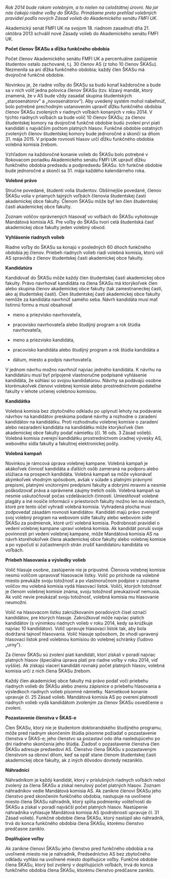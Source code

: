 *Rok 2014 bude rokom volebným, a to nielen na celoštátnej úrovni. Na jar nás čakajú riadne voľby do ŠKASu. Prinášame preto prehľad volebných pravidiel podľa nových Zásad volieb do Akademického senátu FMFI UK.*

Akademický senát FMFI UK na svojom 18. riadnom zasadnutí dňa 21. októbra 2013 schválil nové Zásady volieb do Akademického senátu FMFI UK.

**Počet členov ŠKASu a dĺžka funkčného obdobia**

Počet členov Akademického senátu FMFI UK a percentuálne zastúpenie študentov ostalo zachované, t.j. 30 členov AS (z toho 10 členov ŠKASu). Nezmenila sa ani dĺžka funkčného obdobia; každý člen ŠKASu má dvojročné funkčné obdobie.

Novinkou je, že riadne voľby do ŠKASu sa budú konať každoročne a bude sa v nich voliť jedna polovica členov ŠKASu (tzv. kĺzavý mandát, ktorý znamená, že v AS bude vždy zasadať skupina študentských „starosenátorov" a „novosenátorov“). Aby uvedený systém mohol nabehnúť, bolo potrebné prechodným ustanovením upraviť dĺžku funkčného obdobia členov ŠKASu zvolených v riadnych voľbách konaných v roku 2014. V týchto riadnych voľbách sa bude volič 10 členov ŠKASu; za členov študentskej komory na dvojročné funkčné obdobie budú zvolení prví piati kandidáti s najväčším počtom platných hlasov. Funkčné obdobie ostatných zvolených členov študentskej komory bude jednoročné a skončí sa dňom 31. mája 2015. V prípade rovnosti hlasov určí dĺžku funkčného obdobia volebná komisia žrebom.

Vzhľadom na každoročné konanie volieb do ŠKASu bolo potrebné v Rokovacom poriadku Akademického senátu FMFI UK upraviť dĺžku funkčného obdobia predsedu a podpredsedu ŠKASu. Ich funkčné obdobie bude jednoročné a skončí sa 31. mája každého kalendárneho roka.

**Volebné právo**

Stručne povedané, študenti volia študentov. Obšírnejšie povedané, členov ŠKASu volia v priamych tajných voľbách členovia študentskej časti akademickej obce fakulty. Členom ŠKASu môže byť len člen študentskej časti akademickej obce fakulty.

Zoznam voličov oprávnených hlasovať vo voľbách do ŠKASu vyhotovuje Mandátová komisia AS. Pre voľby do ŠKASu tvorí celá študentská časť akademickej obce fakulty jeden volebný obvod.

**Vyhlásenie riadnych volieb**

Riadne voľby do ŠKASu sa konajú v posledných 60 dňoch funkčného obdobia jej členov. Priebeh riadnych volieb riadi volebná komisia, ktorú volí AS spravidla z členov študentskej časti akademickej obce fakulty.

**Kandidatúra**

Kandidovať do ŠKASu môže každý člen študentskej časti akademickej obce fakulty. Právo navrhovať kandidáta na člena ŠKASu má ktorýkoľvek člen alebo skupina členov akademickej obce fakulty (tak zamestnaneckej časti, ako aj študentskej časti). Člen študentskej časti akademickej obce fakulty nemôže za kandidáta navrhnúť samého seba. Návrh kandidáta musí mať listinnú formu a musí obsahovať	

* meno a priezvisko navrhovateľa,	

* pracovisko navrhovateľa alebo študijný program a rok štúdia navrhovateľa,	

* meno a priezvisko kandidáta,	

* pracovisko kandidáta alebo študijný program a rok štúdia kandidáta a	

* dátum, miesto a podpis navrhovateľa.

V jednom návrhu možno navrhnúť najviac jedného kandidáta. K návrhu na kandidatúru musí byť pripojené vlastnoručne podpísané vyhlásenie kandidáta, že súhlasí so svojou kandidatúrou. Návrhy sa podávajú osobne ktorémukoľvek členovi volebnej komisie alebo prostredníctvom podateľne fakulty v lehote určenej volebnou komisiou.

**Kandidátka**

Volebná komisia bez zbytočného odkladu po uplynutí lehoty na podávanie návrhov na kandidátov preskúma podané návrhy a rozhodne o zaradení kandidátov na kandidátku. Proti rozhodnutiu volebnej komisie o zaradení alebo nezaradení kandidáta na kandidátku môže ktorýkoľvek člen akademickej obce fakulty podať námietku (čl. 16 ods. 3 Zásad volieb). Volebná komisia zverejní kandidátku prostredníctvom úradnej vývesky AS, webového sídla fakulty a fakultnej elektronickej pošty.

**Volebná kampaň**

Novinkou je rámcová úprava volebnej kampane. Volebná kampaň je akákoľvek činnosť kandidáta a ďalších osôb zameraná na podporu alebo slúžiaca na prospech kandidáta. Volebná kampaň sa môže vykonávať akýmkoľvek vhodným spôsobom, avšak v súlade s platnými právnymi prepismi, platnými vnútornými predpismi fakulty a dobrými mravmi a nesmie poškodzovať práva a oprávnené záujmy tretích osôb. Volebná kampaň sa nesmie uskutočňovať počas vzdelávacích činností. Umiestňovať volebné plagáty a iné nosiče informácií v priestoroch fakulty možno len na miestach, ktoré pre tento účel vyhradí volebná komisia. Vyhradená plocha musí zodpovedať zásadám rovnosti kandidátov. Kandidáti majú právo zverejniť svoj volebný program na webovom sídle fakulty alebo webovom sídle ŠKASu za podmienok, ktoré určí volebná komisia. Podrobnosti pravidiel o vedení volebnej kampane upraví volebná komisia. Ak kandidát poruší svoje povinnosti pri vedení volebnej kampane, môže Mandátová komisia AS na návrh ktoréhokoľvek člena akademickej obce fakulty alebo volebnej komisie a po vypočutí si zúčastnených strán zrušiť kandidatúru kandidáta vo voľbách.

**Priebeh hlasovania a výsledky volieb**

Volič hlasuje osobne, zastúpenie nie je prípustné. Členovia volebnej komisie nesmú voličom upravovať hlasovacie lístky. Volič po príchode na volebné miesto preukáže svoju totožnosť a po vlastnoručnom podpise v zozname voličov mu volebná komisia vydá hlasovací lístok. Voliči, ktorých totožnosť je členom volebnej komisie známa, svoju totožnosť preukazovať nemusia. Ak volič nevie preukázať svoju totožnosť, volebná komisia mu hlasovanie neumožní.

Volič na hlasovacom lístku zakrúžkovaním poradových čísel označí kandidátov, pre ktorých hlasuje. Zakrúžkovať môže najviac piatich kandidátov (s výnimkou riadnych volieb v roku 2014, kedy sa krúžkuje najviac 10 kandidátov). Volič upravuje hlasovací lístok tak, aby bola dodržaná tajnosť hlasovania. Volič hlasuje spôsobom, že vhodí upravený hlasovací lístok pred volebnou komisiou do volebnej schránky (ľudovo „urny").

Za členov ŠKASu sú zvolení piati kandidáti, ktorí získali v poradí najviac platných hlasov (špeciálna úprava platí pre riadne voľby v roku 2014, viď vyššie). Ak získajú viacerí kandidáti rovnaký počet platných hlasov, volebná komisia určí z nich člena ŠKASu žrebom.

Každý člen akademickej obce fakulty má právo podať voči priebehu riadnych volieb do ŠKASu alebo zneniu zápisnice o priebehu hlasovania a výsledkoch riadnych volieb písomné námietky. Námietkové konanie upravuje čl. 25 Zásad volieb. Mandátová komisia AS po overení platnosti riadnych volieb vydá kandidátom zvoleným za členov ŠKASu osvedčenie o zvolení.

**Pozastavenie členstva v ŠKAS-e**

Člen ŠKASu, ktorý nie je študentom doktorandského študijného programu, môže pred riadnym skončením štúdia písomne požiadať o pozastavenie členstva v ŠKAS-e; jeho členstvo sa pozastaví odo dňa nasledujúceho po dni riadneho skončenia jeho štúdia. Žiadosť o pozastavenie členstva člen ŠKASu adresuje predsedovi AS. Členstvo člena ŠKASu s pozastaveným členstvom sa obnoví dňom, keď sa opäť stane členom študentskej časti akademickej obce fakulty, ak z iných dôvodov dovtedy nezaniklo.

**Náhradníci**

Náhradníkom je každý kandidát, ktorý v príslušných riadnych voľbách nebol zvolený za člena ŠKASu a získal nenulový počet platných hlasov. Zoznam náhradníkov vedie Mandátová komisia AS. Ak zanikne členovi ŠKASu jeho členstvo pred skončením funkčného obdobia, nastupuje na uvoľnené miesto člena ŠKASu náhradník, ktorý spĺňa podmienky voliteľnosti do ŠKASu a získal v poradí najväčší počet platných hlasov. Nastúpenie náhradníka vyhlasuje Mandátová komisia AS (podrobnosti upravuje čl. 31 Zásad volieb). Funkčné obdobie člena ŠKASu, ktorý nastúpil ako náhradník, trvá do konca funkčného obdobia člena ŠKASu, ktorému členstvo predčasne zaniklo.

**Doplňujúce voľby**

Ak zanikne členovi ŠKASu jeho členstvo pred funkčného obdobia a na uvoľnené miesto nie je náhradník, Predsedníctvo AS bez zbytočného odkladu vyhlási na uvoľnené miesto doplňujúce voľby. Funkčné obdobie člena ŠKASu, ktorý bol zvolený v doplňujúcich voľbách, trvá do konca funkčného obdobia člena ŠKASu, ktorému členstvo predčasne zaniklo.

